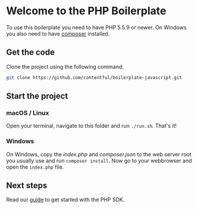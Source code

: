 # Welcome to the PHP Boilerplate

To use this boilerplate you need to have PHP 5.5.9 or newer. On Windows you also need to have [composer](https://getcomposer.org) installed.

## Get the code

Clone the project using the following command:

```bash
git clone https://github.com/contentful/boilerplate-javascript.git
```

## Start the project

### macOS / Linux

Open your terminal, navigate to this folder and run `./run.sh`. That's it!

### Windows

On Windows, copy the *index.php* and *composer.json* to the web server root you usually use and run `composer install`. Now go to your webbrowser and open the `index.php` file.

## Next steps

Read our [guide](https://www.contentful.com/developers/docs/php/tutorials/getting-started-with-contentful-and-php/) to get started with the PHP SDK.
